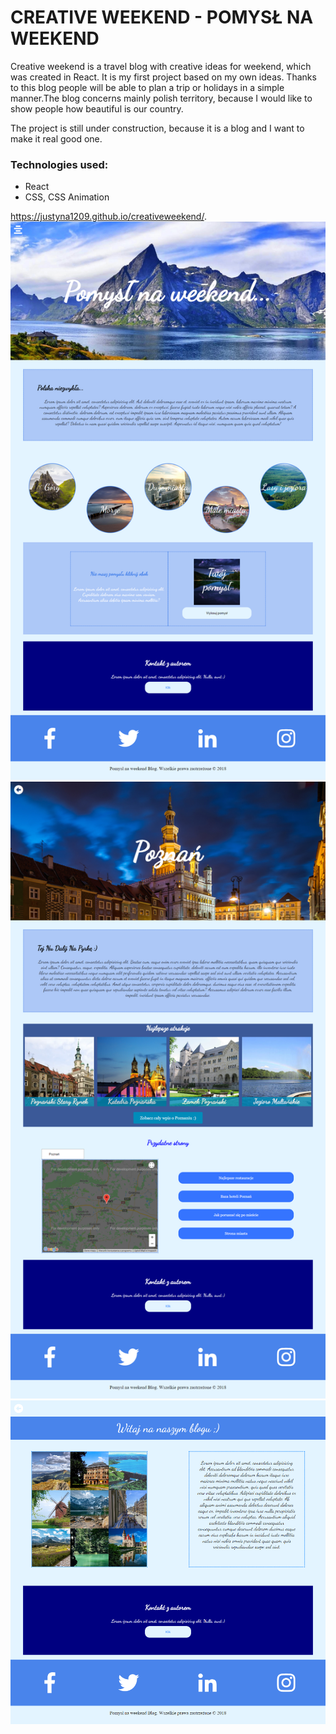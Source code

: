# CREATIVE WEEKEND - POMYSŁ NA WEEKEND

Creative weekend is a travel blog with creative ideas for weekend, which was created in React. It is my first project based on my own ideas. Thanks to this blog people will be able to plan a trip or holidays in a simple manner.The blog concerns mainly polish territory, because I would like to show people how beautiful is our country.

The project is still under construction, because it is a blog and I want to make it real good one.

### Technologies used:
* React
* CSS, CSS Animation

 https://justyna1209.github.io/creativeweekend/. 
![](./images/creative.png) 
![](./images/poznan.png) 
![](./images/oNas.png)











































 





